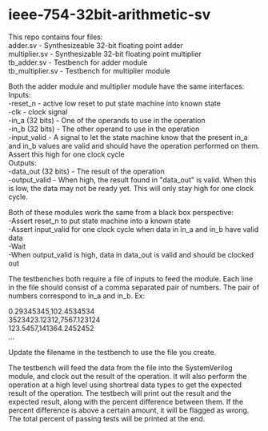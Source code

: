 # ieee-754-32bit-arithmetic-sv
This repo contains four files:  
  adder.sv - Synthesizeable 32-bit floating point adder  
  multiplier.sv - Synthesizable 32-bit floating point multiplier  
  tb_adder.sv - Testbench for adder module  
  tb_multiplier.sv - Testbench for multiplier module  
    
      
Both the adder module and multiplier module have the same interfaces:  
  Inputs:  
    -reset_n - active low reset to put state machine into known state  
    -clk - clock signal  
    -in_a (32 bits) - One of the operands to use in the operation  
    -in_b (32 bits) - The other operand to use in the operation  
    -input_valid - A signal to let the state machine know that the present in_a and in_b values are valid and should have the operation performed on them.
                  Assert this high for one clock cycle  
  Outputs:  
    -data_out (32 bits) - The result of the operation  
    -output_valid - When high, the result found in "data_out" is valid. When this is low, the data may not be ready yet. This will only stay high for one clock cycle.  
  
Both of these modules work the same from a black box perspective:  
  -Assert reset_n to put state machine into a known state   
  -Assert input_valid for one clock cycle when data in in_a and in_b have valid data  
  -Wait  
  -When output_valid is high, data in data_out is valid and should be clocked out  
  
The testbenches both require a file of inputs to feed the module. Each line in the file should consist of a comma separated pair of numbers. The pair of numbers 
correspond to in_a and in_b. Ex:  

0.29345345,102.4534534  
3523423.12312,7567.123124  
123.5457,141364.2452452  
...  

Update the filename in the testbench to use the file you create.  

The testbench will feed the data from the file into the SystemVerilog module, and clock out the result of the operation. It will also perform the operation at a high level
using shortreal data types to get the expected result of the operation. The testbech will print out the result and the expected result, along with the percent difference
between them. If the percent difference is above a certain amount, it will be flagged as wrong. The total percent of passing tests will be printed at the end.
